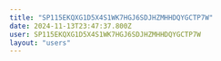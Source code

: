 ```yaml
---
title: "SP115EKQXG1D5X4S1WK7HGJ6SDJHZMHHDQYGCTP7W"
date: 2024-11-13T23:47:37.800Z
user: SP115EKQXG1D5X4S1WK7HGJ6SDJHZMHHDQYGCTP7W
layout: "users"
---
```

    